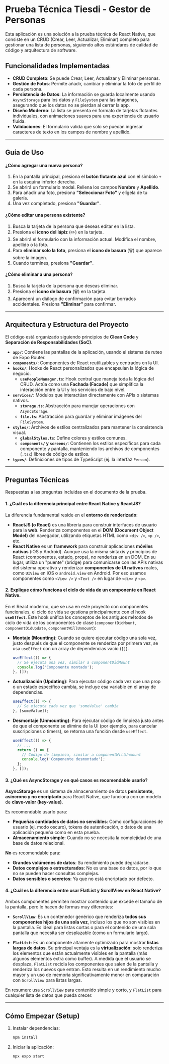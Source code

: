 # Prueba Técnica Tiesdi - Gestor de Personas

Esta aplicación es una solución a la prueba técnica de React Native, que consiste en un CRUD (Crear, Leer, Actualizar, Eliminar) completo para gestionar una lista de personas, siguiendo altos estándares de calidad de código y arquitectura de software.

## Funcionalidades Implementadas

- **CRUD Completo**: Se puede Crear, Leer, Actualizar y Eliminar personas.
- **Gestión de Fotos**: Permite añadir, cambiar y eliminar la foto de perfil de cada persona.
- **Persistencia de Datos**: La información se guarda localmente usando `AsyncStorage` para los datos y `FileSystem` para las imágenes, asegurando que los datos no se pierdan al cerrar la app.
- **Diseño Moderno**: La lista se presenta en formato de tarjetas flotantes individuales, con animaciones suaves para una experiencia de usuario fluida.
- **Validaciones**: El formulario valida que solo se puedan ingresar caracteres de texto en los campos de nombre y apellido.

---

## Guía de Uso

#### ¿Cómo agregar una nueva persona?

1.  En la pantalla principal, presiona el **botón flotante azul** con el símbolo `+` en la esquina inferior derecha.
2.  Se abrirá un formulario modal. Rellena los campos **Nombre** y **Apellido**.
3.  Para añadir una foto, presiona **"Seleccionar Foto"** y elígela de tu galería.
4.  Una vez completado, presiona **"Guardar"**.

#### ¿Cómo editar una persona existente?

1.  Busca la tarjeta de la persona que deseas editar en la lista.
2.  Presiona el **ícono del lápiz** (✏️) en la tarjeta.
3.  Se abrirá el formulario con la información actual. Modifica el nombre, apellido o la foto.
4.  Para **eliminar solo la foto**, presiona el **ícono de basura** (🗑️) que aparece sobre la imagen.
5.  Cuando termines, presiona **"Guardar"**.

#### ¿Cómo eliminar a una persona?

1.  Busca la tarjeta de la persona que deseas eliminar.
2.  Presiona el **ícono de basura** (🗑️) en la tarjeta.
3.  Aparecerá un diálogo de confirmación para evitar borrados accidentales. Presiona **"Eliminar"** para confirmar.

---

## Arquitectura y Estructura del Proyecto

El código está organizado siguiendo principios de **Clean Code** y **Separación de Responsabilidades (SoC)**.

- **`app/`**: Contiene las pantallas de la aplicación, usando el sistema de ruteo de Expo Router.
- **`components/`**: Componentes de React reutilizables y centrados en la UI.
- **`hooks/`**: Hooks de React personalizados que encapsulan la lógica de negocio.
  - **`usePeopleManager.ts`**: Hook central que maneja toda la lógica del CRUD. Actúa como una **Fachada (Facade)** que simplifica la interacción entre la UI y los servicios de bajo nivel.
- **`services/`**: Módulos que interactúan directamente con APIs o sistemas nativos.
  - **`storage.ts`**: Abstracción para manejar operaciones con `AsyncStorage`.
  - **`file.ts`**: Abstracción para guardar y eliminar imágenes del `FileSystem`.
- **`styles/`**: Archivos de estilos centralizados para mantener la consistencia visual.
  - **`globalStyles.ts`**: Define colores y estilos comunes.
  - **`components/` y `screens/`**: Contienen los estilos específicos para cada componente y pantalla, manteniendo los archivos de componentes (`.tsx`) libres de código de estilos.
- **`types/`**: Definiciones de tipos de TypeScript (ej. la interfaz `Person`).

---

## Preguntas Técnicas

Respuestas a las preguntas incluidas en el documento de la prueba.

#### 1. ¿Cuál es la diferencia principal entre React Native y ReactJS?

La diferencia fundamental reside en el **entorno de renderizado**:

-   **ReactJS (o React)** es una librería para construir interfaces de usuario para la **web**. Renderiza componentes en el **DOM (Document Object Model)** del navegador, utilizando etiquetas HTML como `<div />`, `<p />`, etc.
-   **React Native** es un **framework** para construir aplicaciones **móviles nativas** (iOS y Android). Aunque usa la misma sintaxis y principios de React (componentes, estado, props), no renderiza en un DOM. En su lugar, utiliza un "puente" (bridge) para comunicarse con las APIs nativas del sistema operativo y renderizar **componentes de UI nativos** reales, como `UIView` en iOS o `android.view` en Android. Por eso usamos componentes como `<View />` y `<Text />` en lugar de `<div>` y `<p>`.

#### 2. Explique cómo funciona el ciclo de vida de un componente en React Native.

En el React moderno, que se usa en este proyecto con componentes funcionales, el ciclo de vida se gestiona principalmente con el hook **`useEffect`**. Este hook unifica los conceptos de los antiguos métodos de ciclo de vida de los componentes de clase (`componentDidMount`, `componentDidUpdate`, `componentWillUnmount`):

-   **Montaje (Mounting)**: Cuando se quiere ejecutar código una sola vez, justo después de que el componente se renderiza por primera vez, se usa `useEffect` con un array de dependencias vacío (`[]`).
    ```javascript
    useEffect(() => {
      // Se ejecuta una vez, similar a componentDidMount
      console.log('Componente montado');
    }, []);
    ```
-   **Actualización (Updating)**: Para ejecutar código cada vez que una prop o un estado específico cambia, se incluye esa variable en el array de dependencias.
    ```javascript
    useEffect(() => {
      // Se ejecuta cada vez que 'someValue' cambia
    }, [someValue]);
    ```
-   **Desmontaje (Unmounting)**: Para ejecutar código de limpieza justo antes de que el componente se elimine de la UI (por ejemplo, para cancelar suscripciones o timers), se retorna una función desde `useEffect`.
    ```javascript
    useEffect(() => {
      // ...
      return () => {
        // Código de limpieza, similar a componentWillUnmount
        console.log('Componente desmontado');
      };
    }, []);
    ```

#### 3. ¿Qué es AsyncStorage y en qué casos es recomendable usarlo?

**AsyncStorage** es un sistema de almacenamiento de datos **persistente, asíncrono y no encriptado** para React Native, que funciona con un modelo de **clave-valor (key-value)**.

Es recomendable usarlo para:
-   **Pequeñas cantidades de datos no sensibles**: Como configuraciones de usuario (ej. modo oscuro), tokens de autenticación, o datos de una aplicación pequeña como en esta prueba.
-   **Almacenamiento simple**: Cuando no se necesita la complejidad de una base de datos relacional.

**No** es recomendable para:
-   **Grandes volúmenes de datos**: Su rendimiento puede degradarse.
-   **Datos complejos o estructurados**: No es una base de datos, por lo que no se pueden hacer consultas complejas.
-   **Datos sensibles o secretos**: Ya que no está encriptado por defecto.

#### 4. ¿Cuál es la diferencia entre usar FlatList y ScrollView en React Native?

Ambos componentes permiten mostrar contenido que excede el tamaño de la pantalla, pero lo hacen de formas muy diferentes:

-   **`ScrollView`**: Es un contenedor genérico que renderiza **todos sus componentes hijos de una sola vez**, incluso los que no son visibles en la pantalla. Es ideal para listas cortas o para el contenido de una sola pantalla que necesita ser desplazable (como un formulario largo).

-   **`FlatList`**: Es un componente altamente optimizado para mostrar **listas largas de datos**. Su principal ventaja es la **virtualización**: solo renderiza los elementos que están actualmente visibles en la pantalla (más algunos elementos extra como buffer). A medida que el usuario se desplaza, `FlatList` recicla los componentes que salen de la pantalla y renderiza los nuevos que entran. Esto resulta en un rendimiento mucho mayor y un uso de memoria significativamente menor en comparación con `ScrollView` para listas largas.

En resumen: usa `ScrollView` para contenido simple y corto, y `FlatList` para cualquier lista de datos que pueda crecer.

---

## Cómo Empezar (Setup)

1.  Instalar dependencias:
    ```bash
    npm install
    ```
2.  Iniciar la aplicación:
    ```bash
    npx expo start
    ```
